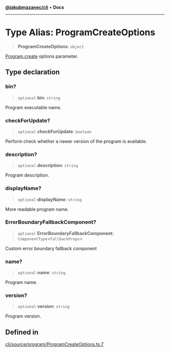 [**@jakubmazanec/cli**](../README.md) • **Docs**

---

# Type Alias: ProgramCreateOptions

> **ProgramCreateOptions**: `object`

[Program.create](../classes/Program.md#create) options parameter.

## Type declaration

### bin?

> `optional` **bin**: `string`

Program executable name.

### checkForUpdate?

> `optional` **checkForUpdate**: `boolean`

Perform check whether a newer version of the program is available.

### description?

> `optional` **description**: `string`

Program description.

### displayName?

> `optional` **displayName**: `string`

More readable program name.

### ErrorBoundaryFallbackComponent?

> `optional` **ErrorBoundaryFallbackComponent**: `ComponentType`\<`FallbackProps`\>

Custom error boundary fallback component

### name?

> `optional` **name**: `string`

Program name.

### version?

> `optional` **version**: `string`

Program version.

## Defined in

[cli/source/program/ProgramCreateOptions.ts:7](https://github.com/jakubmazanec/tools/blob/1c4f0471e4ca7ee64c14124101a8ac795175e9bf/packages/cli/source/program/ProgramCreateOptions.ts#L7)
